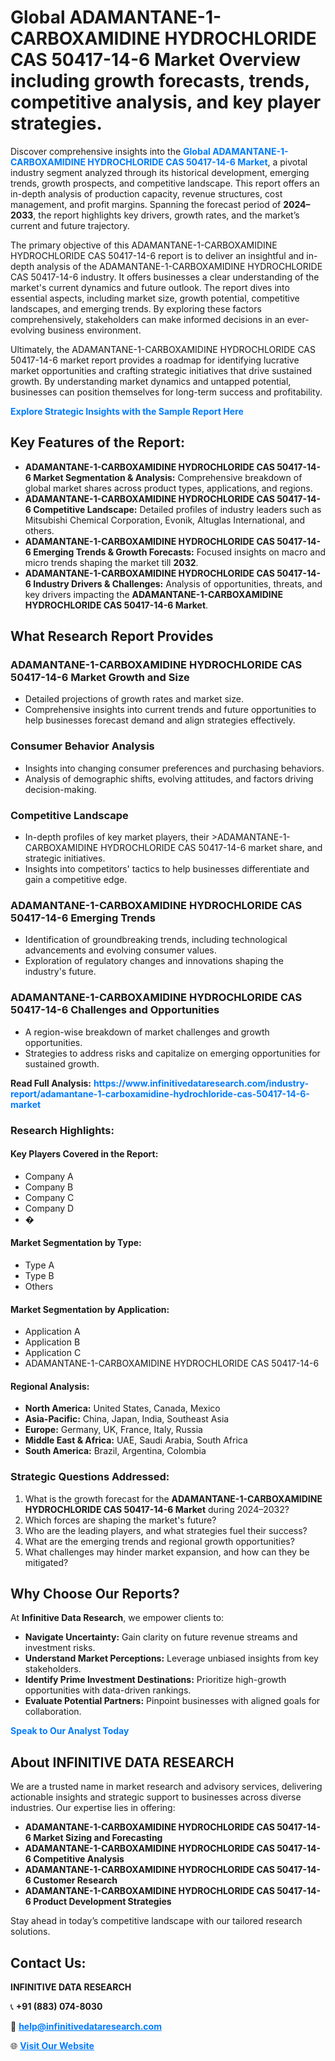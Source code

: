 <h1>Global ADAMANTANE-1-CARBOXAMIDINE HYDROCHLORIDE CAS 50417-14-6 Market Overview including growth forecasts, trends, competitive analysis, and key player strategies.</h1>
<p>
Discover comprehensive insights into the 
<a href="https://www.infinitivedataresearch.com/industry-report/adamantane-1-carboxamidine-hydrochloride-cas-50417-14-6-market" rel="dofollow" style="color: #007BFF; text-decoration: none;"><strong>Global ADAMANTANE-1-CARBOXAMIDINE HYDROCHLORIDE CAS 50417-14-6 Market</strong></a>, a pivotal industry segment analyzed through its historical development, emerging trends, growth prospects, and competitive landscape. This report offers an in-depth analysis of production capacity, revenue structures, cost management, and profit margins. Spanning the forecast period of <strong>2024–2033</strong>, the report highlights key drivers, growth rates, and the market’s current and future trajectory.
</p>
<p>
The primary objective of this ADAMANTANE-1-CARBOXAMIDINE HYDROCHLORIDE CAS 50417-14-6 report is to deliver an insightful and in-depth analysis of the ADAMANTANE-1-CARBOXAMIDINE HYDROCHLORIDE CAS 50417-14-6 industry. It offers businesses a clear understanding of the market's current dynamics and future outlook. The report dives into essential aspects, including market size, growth potential, competitive landscapes, and emerging trends. By exploring these factors comprehensively, stakeholders can make informed decisions in an ever-evolving business environment.
</p>
<p>
Ultimately, the ADAMANTANE-1-CARBOXAMIDINE HYDROCHLORIDE CAS 50417-14-6 market report provides a roadmap for identifying lucrative market opportunities and crafting strategic initiatives that drive sustained growth. By understanding market dynamics and untapped potential, businesses can position themselves for long-term success and profitability.
</p>
<p>
<a href="https://www.infinitivedataresearch.com/request-sample/reportId=110111" style="color: #007BFF; text-decoration: none;"><strong>Explore Strategic Insights with the Sample Report Here</strong></a>
</p>

<h2>Key Features of the Report:</h2>
<ul>
<li><strong>ADAMANTANE-1-CARBOXAMIDINE HYDROCHLORIDE CAS 50417-14-6 Market Segmentation & Analysis:</strong> Comprehensive breakdown of global market shares across product types, applications, and regions.</li>
<li><strong>ADAMANTANE-1-CARBOXAMIDINE HYDROCHLORIDE CAS 50417-14-6 Competitive Landscape:</strong> Detailed profiles of industry leaders such as Mitsubishi Chemical Corporation, Evonik, Altuglas International, and others.</li>
<li><strong>ADAMANTANE-1-CARBOXAMIDINE HYDROCHLORIDE CAS 50417-14-6 Emerging Trends & Growth Forecasts:</strong> Focused insights on macro and micro trends shaping the market till <strong>2032</strong>.</li>
<li><strong>ADAMANTANE-1-CARBOXAMIDINE HYDROCHLORIDE CAS 50417-14-6 Industry Drivers & Challenges:</strong> Analysis of opportunities, threats, and key drivers impacting the <strong>ADAMANTANE-1-CARBOXAMIDINE HYDROCHLORIDE CAS 50417-14-6 Market</strong>.</li>
</ul>

<h2>What Research Report Provides</h2>
<h3>ADAMANTANE-1-CARBOXAMIDINE HYDROCHLORIDE CAS 50417-14-6 Market Growth and Size</h3>
<ul>
<li>Detailed projections of growth rates and market size.</li>
<li>Comprehensive insights into current trends and future opportunities to help businesses forecast demand and align strategies effectively.</li>
</ul>

<h3>Consumer Behavior Analysis</h3>
<ul>
<li>Insights into changing consumer preferences and purchasing behaviors.</li>
<li>Analysis of demographic shifts, evolving attitudes, and factors driving decision-making.</li>
</ul>

<h3>Competitive Landscape</h3>
<ul>
<li>In-depth profiles of key market players, their >ADAMANTANE-1-CARBOXAMIDINE HYDROCHLORIDE CAS 50417-14-6 market share, and strategic initiatives.</li>
<li>Insights into competitors' tactics to help businesses differentiate and gain a competitive edge.</li>
</ul>

<h3>ADAMANTANE-1-CARBOXAMIDINE HYDROCHLORIDE CAS 50417-14-6 Emerging Trends</h3>
<ul>
<li>Identification of groundbreaking trends, including technological advancements and evolving consumer values.</li>
<li>Exploration of regulatory changes and innovations shaping the industry's future.</li>
</ul>

<h3>ADAMANTANE-1-CARBOXAMIDINE HYDROCHLORIDE CAS 50417-14-6 Challenges and Opportunities</h3>
<ul>
<li>A region-wise breakdown of market challenges and growth opportunities.</li>
<li>Strategies to address risks and capitalize on emerging opportunities for sustained growth.</li>
</ul>
<p><strong>Read Full Analysis:</strong> <a href="https://www.infinitivedataresearch.com/industry-report/adamantane-1-carboxamidine-hydrochloride-cas-50417-14-6-market" rel="dofollow" style="color: #007BFF; text-decoration: none;"><strong>https://www.infinitivedataresearch.com/industry-report/adamantane-1-carboxamidine-hydrochloride-cas-50417-14-6-market</strong></a></p>
<h3>Research Highlights:</h3>
<h4>Key Players Covered in the Report:</h4>
<ul><li>Company A</li><li>Company B</li><li>Company C</li><li>Company D</li><li>�</li></ul>
<h4>Market Segmentation by Type:</h4>
<ul><li>Type A</li><li>Type B</li><li>Others</li></ul>
<h4>Market Segmentation by Application:</h4>
<ul><li>Application A</li><li>Application B</li><li>Application C</li><li>ADAMANTANE-1-CARBOXAMIDINE HYDROCHLORIDE CAS 50417-14-6</li></ul>

<h4>Regional Analysis:</h4>
<ul>
<li><strong>North America:</strong> United States, Canada, Mexico</li>
<li><strong>Asia-Pacific:</strong> China, Japan, India, Southeast Asia</li>
<li><strong>Europe:</strong> Germany, UK, France, Italy, Russia</li>
<li><strong>Middle East & Africa:</strong> UAE, Saudi Arabia, South Africa</li>
<li><strong>South America:</strong> Brazil, Argentina, Colombia</li>
</ul>

<h3>Strategic Questions Addressed:</h3>
<ol>
<li>What is the growth forecast for the <strong>ADAMANTANE-1-CARBOXAMIDINE HYDROCHLORIDE CAS 50417-14-6 Market</strong> during 2024–2032?</li>
<li>Which forces are shaping the market's future?</li>
<li>Who are the leading players, and what strategies fuel their success?</li>
<li>What are the emerging trends and regional growth opportunities?</li>
<li>What challenges may hinder market expansion, and how can they be mitigated?</li>
</ol>

<h2>Why Choose Our Reports?</h2>
<p>At <strong>Infinitive Data Research</strong>, we empower clients to:</p>
<ul>
<li><strong>Navigate Uncertainty:</strong> Gain clarity on future revenue streams and investment risks.</li>
<li><strong>Understand Market Perceptions:</strong> Leverage unbiased insights from key stakeholders.</li>
<li><strong>Identify Prime Investment Destinations:</strong> Prioritize high-growth opportunities with data-driven rankings.</li>
<li><strong>Evaluate Potential Partners:</strong> Pinpoint businesses with aligned goals for collaboration.</li>
</ul>
<p><a href="https://www.infinitivedataresearch.com/industry-report/adamantane-1-carboxamidine-hydrochloride-cas-50417-14-6-market" rel="dofollow" style="color: #007BFF; text-decoration: none;"><strong>Speak to Our Analyst Today</strong></a></p>

<h2>About INFINITIVE DATA RESEARCH</h2>
<p>We are a trusted name in market research and advisory services, delivering actionable insights and strategic support to businesses across diverse industries. Our expertise lies in offering:</p>
<ul>
<li><strong>ADAMANTANE-1-CARBOXAMIDINE HYDROCHLORIDE CAS 50417-14-6 Market Sizing and Forecasting</strong></li>
<li><strong>ADAMANTANE-1-CARBOXAMIDINE HYDROCHLORIDE CAS 50417-14-6 Competitive Analysis</strong></li>
<li><strong>ADAMANTANE-1-CARBOXAMIDINE HYDROCHLORIDE CAS 50417-14-6 Customer Research</strong></li>
<li><strong>ADAMANTANE-1-CARBOXAMIDINE HYDROCHLORIDE CAS 50417-14-6 Product Development Strategies</strong></li>
</ul>
<p>Stay ahead in today’s competitive landscape with our tailored research solutions.</p>

<h2>Contact Us:</h2>
<p><strong>INFINITIVE DATA RESEARCH</strong></p>
<p>📞 <strong>+91 (883) 074-8030</strong></p>
<p>📧 <strong><a href="mailto:help@infinitivedataresearch.com" style="color: #007BFF;">help@infinitivedataresearch.com</a></strong></p>
<p>🌐 <strong><a href="https://www.infinitivedataresearch.com" rel="dofollow" style="color: #007BFF;">Visit Our Website</a></strong></p>